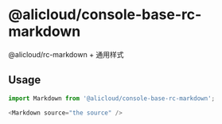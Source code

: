 # @alicloud/console-base-rc-markdown

@alicloud/rc-markdown + 通用样式

## Usage

```typescript jsx
import Markdown from '@alicloud/console-base-rc-markdown';

<Markdown source="the source" />
```
